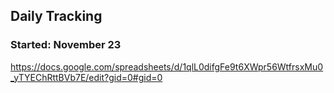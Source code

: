 ## Daily Tracking
### Started: November 23
https://docs.google.com/spreadsheets/d/1qlL0difgFe9t6XWpr56WtfrsxMu0_yTYEChRttBVb7E/edit?gid=0#gid=0
